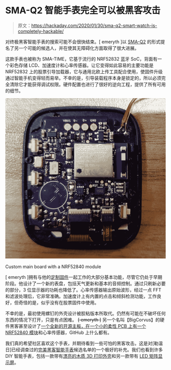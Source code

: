 # SMA-Q2 智能手表完全可以被黑客攻击

> 原文：<https://hackaday.com/2020/01/30/sma-q2-smart-watch-is-completely-hackable/>

对终极黑客智能手表的搜索可能不会很快结束。[ emeryth ]以 [SMA-Q2](https://hackaday.io/project/85463-color-open-source-smartwatch) 的形式提名了另一个可能的候选人，并在使其无障碍化方面取得了很大进展。

这款手表也被称为 SMA-TIME，它基于流行的 NRF52832 蓝牙 SoC，背面有一个彩色存储 LCD、加速度计和心率传感器。让它变得如此容易的主要功能是 NRF52832 上的股票引导加载器，它与通用北欧上传工具配合使用，使固件升级通过智能手机变得轻而易举。不幸的是，引导装载程序本身是锁定的，所以必须完全清除它才能获得调试权限。硬件配置也进行了很好的逆向工程，提供了所有可用的细节。

![](img/5284ae77330c70641e798b01d085d167.png)

Custom main board with a NRF52840 module

[ emeryth ]拥有与他的[定制固件](https://github.com/Emeryth/sma-q2-oss)一起工作的大部分基本功能，尽管它仍处于早期阶段。他设计了一个新的表盘，包括天气更新和基本的音频控制。通过只刷新必要的部分，3 位显示器的功耗也降低了。心率传感器输出原始波形，经过一点 FFT 和滤波处理后，它非常准确。加速度计上有内置的点击和倾斜检测功能，工作良好，但奇怪的是，似乎没有在股票固件中使用。

不幸的是，最初使用螺钉的外壳设计被胶粘版本所取代。仍然有可能在不破坏任何东西的情况下打开，只是有点困难。 ~~[ emeryth ]~~ 另一个名叫【BigCorvus】的硬件黑客甚至设计了[一个全新的开源主板，在一个小的柔性 PCB 上有一个 NRF52840 模块](https://github.com/BigCorvus/SMA-Q2_replacement_board)和心率传感器，GitHub 上什么都有。

我们真的希望社区喜欢这个手表，并期待看到一些可怕的黑客攻击。这是对[勒温日]已经调查过的[完美黑客智能手表](https://hackaday.com/2019/10/07/ask-hackaday-whats-the-perfect-hacker-smart-watch/)候选名单的一个极好的补充。我们也看到许多 DIY 智能手表，包括一款带有[漂亮的木质 3D 打印外壳](https://hackaday.com/2019/05/01/scratch-built-smartwatch-looks-pretty-darn-sharp-with-3d-printed-case-and-round-lcd/)和另一款带有 [LED 矩阵显示屏](https://hackaday.com/2019/12/04/led-matrix-watch-is-the-smart-watch-we-didnt-know-we-wanted/)。